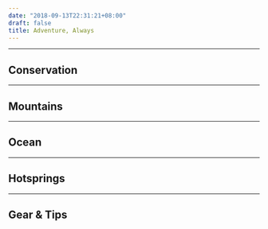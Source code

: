 ```yaml
---
date: "2018-09-13T22:31:21+08:00"
draft: false
title: Adventure, Always
---
```


---
Conservation
---

---
Mountains
---



---
Ocean 
---



---
Hotsprings
---





---
Gear & Tips
---

